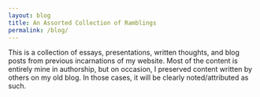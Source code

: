 ```yaml
---
layout: blog
title: An Assorted Collection of Ramblings
permalink: /blog/
---
```


This is a collection of essays, presentations, written thoughts, and blog posts from previous incarnations of my website. Most of the content is entirely mine in authorship, but on occasion, I preserved content written by others on my old blog. In those cases, it will be clearly noted/attributed as such.
